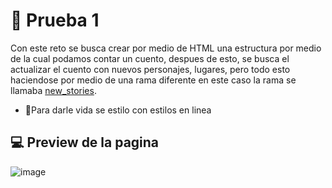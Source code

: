 # 🧠 Prueba 1
Con este reto se busca crear por medio de HTML una estructura por medio de la cual podamos contar un cuento, despues de esto, se busca el actualizar el cuento con nuevos personajes, lugares,
pero todo esto haciendose por medio de una rama diferente en este caso la rama se llamaba [new_stories](https://github.com/d4lion/Nodo_Aztro_Daniel_Martinez_Tamayo/tree/new_stories "new_stories").

- 📌Para darle vida se estilo con estilos en linea


## 💻 Preview de la pagina
![image](https://github.com/d4lion/Nodo_Aztro_Daniel_Martinez_Tamayo/assets/111100025/59f708a6-c182-4c64-a648-cf938ceb3d6c)
